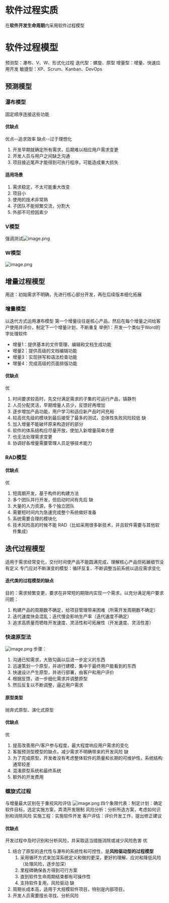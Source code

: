 # 软件过程实质
在**软件开发生命周期**内采用软件过程模型
# 软件过程模型
 预测型：瀑布、V、W、形式化过程
 迭代型：螺旋、原型
 增量型：增量、快速应用开发
 敏捷型：XP、Scrum、Kanban、DevOps
## 预测模型
### 瀑布模型
固定顺序连接这些功能
#### 优缺点
优点--追求效率
缺点--过于理想化
1. 开发早期就确定所有需求，后期难以相应用户需求变更
2. 开发人员与用户之间缺乏沟通
3. 项目接近尾声才能得到可执行程序，可能造成重大损失
#### 适用场景
1. 需求稳定，不太可能重大改变
2. 项目小
3. 使用的技术非常熟
4. 子团队不能频繁交流，分割大
5. 外部不可控因素少
### V模型
强调测试![image.png](https://s2.loli.net/2024/06/20/8OQNsVIaAblHd2n.png)
### W模型
![image.png](https://s2.loli.net/2024/06/20/UN7uyCKHALqIWOe.png)

## 增量过程模型
用途：初始需求不明确，先进行核心部分开发，再在后续版本细化拓展
### 增量模型
以迭代方式运用瀑布模型
第一个增量往往是核心产品，然后在每个增量之间给客户使用并评价，制定下一个增量计划，不断重复
举例1：开发一个类似于Word的字处理软件
- 增量1：提供基本的文件管理、编辑和文档生成功能
- 增量2：提供高级的文档编辑功能
- 增量3：实现拼写和语法检查功能
- 增量4：完成高级的页面排版功能
#### 优缺点
优
1. 时间要求较高时，先交付满足需求的子集的可运行产品，镇静剂
2. 人员分配灵活，早期增量人员少，反馈好再增加
3. 逐步增加产品功能，用户学习和适应新产品时间充裕
4. 较高优先级的模块到最后接受了最多的测试，总体性失败风险较低
缺
1. 加入增量不能破坏原来构造好的部分
2. 软件的体系结构应尽量开放，使加入新增量简单方便
3. 也无法处理需求变更
4. 协调好各增量需要管理人员足够技术能力
### RAD模型
#### 优缺点
优
1. 短周期开发，基于构件的构建方法
2. 多个团队并行开发，但启动时间有先后
缺
1. 大量的人力资源，多个独立团队
2. 需要短时间内为急速完成整个系统做好准备
3. 系统需要合理的模块化
4. 技术风险高的时候不能 RAD（比如采用很多新技术，并且软件需要与其他软件集成）
## 迭代过程模型
适用于需求经常变化，交付时间使产品不能圆满完成，理解核心产品但拓展细节没有定义
专门应对不断演变的模型：循环反复、不断调整当前系统以适应需求变化
#### 迭代类的过程模型的缺点
目的：需求频繁变更，要求在非常短的期限内实现一个需求，以充分满足用户要求
问题：
1. 构建产品的周期数不确定，给项目管理带来困难（所需开发周期数不确定）
2. 迭代速度快会混乱；迭代慢会影响生产率（迭代速度不确定）
3. 追求高质量而牺牲开发速度、灵活性和可拓展性（开发速度、灵活性差）
### 快速原型法
![image.png](https://s2.loli.net/2024/06/20/Cny17VUvTu4Y9PW.png)
步骤： 
1. 沟通已知需求，大致勾画以后进一步定义的东西
2. 迅速策划一个原型，并进行建模，集中于最终用户能看到的东西
3. 快速设计产生原型，并进行部署，由客户和用户评价
4. 根据反馈，进一步细化需求并调整原型
5. 然后反复以不断调整，逼近用户需求
#### 原型类型
抛弃式原型、演化式原型
#### 优缺点
优
1. 提高改善用户/客户参与程度，最大程度响应用户需求的变化
2. 客服预测型模型的缺点，减少需求不明确带来的开发风险
缺
1. 为了完成原型，开发者没有考虑整体软件的质量和长期的可维护性，系统结构通常较差
2. 混淆原型系统和最终系统
3. 额外的开发费用
### 螺旋式过程
与增量最大区别在于重视风险评估
![image.png](https://s2.loli.net/2024/06/20/yL4BulzxfNwCkW7.png)
四个象限代表：制定计划：确定软件目标，选定实施方案，弄清开发限制
风险分析：分析所选方案，考虑如何识别和消除风险
实施工程：实施软件开发
客户评估：评价开发工作，提出修正建议
#### 优缺点
开发过程中及时识别和分析风险，并采取适当措施消除或减少风险危害
优
1. 结合了原型的迭代性与瀑布的系统性和可控性，是**风险驱动型的过程模型**
	1. 采用循环方式来加深系统定义和做的更深，更好的理解、应对和降低风险（处理风险，逐步加深）
	2. 里程碑确保各方得到可行方案
	3. 直到软件生命周期结束都有可操作性
	4. 支持软件复用，风险驱动
缺
1. 周期长成本高，适用于大规模软件项目，特别是内部项目，
2. 开发人员需要擅长寻找、分析风险

